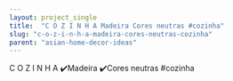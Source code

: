 ```yaml
---
layout: project_single
title:  "C O Z I N H A ️Madeira ️Cores neutras #cozinha"
slug: "c-o-z-i-n-h-a-madeira-cores-neutras-cozinha"
parent: "asian-home-decor-ideas"
---
```

C O Z I N H A ✔️Madeira ✔️Cores neutras #cozinha